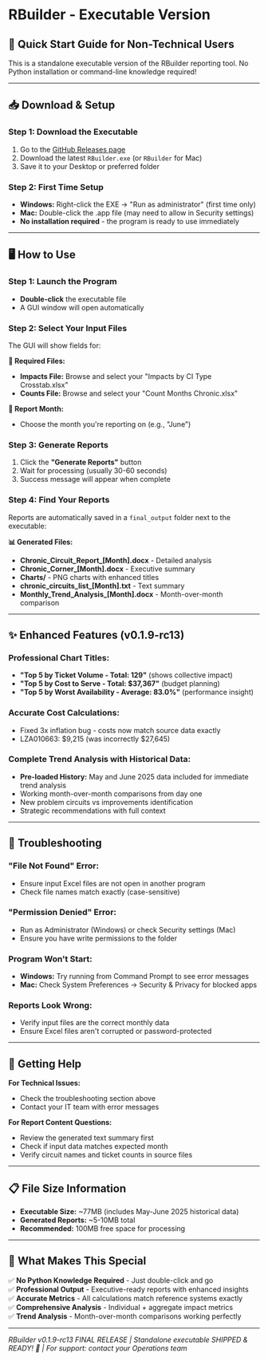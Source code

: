 # RBuilder - Executable Version

## 🎯 **Quick Start Guide for Non-Technical Users**

This is a standalone executable version of the RBuilder reporting tool. No Python installation or command-line knowledge required!

---

## 📥 **Download & Setup**

### **Step 1: Download the Executable**
1. Go to the [GitHub Releases page](https://github.com/tefoneil/reporting/releases)
2. Download the latest `RBuilder.exe` (or `RBuilder` for Mac)
3. Save it to your Desktop or preferred folder

### **Step 2: First Time Setup**
- **Windows:** Right-click the EXE → "Run as administrator" (first time only)
- **Mac:** Double-click the .app file (may need to allow in Security settings)
- **No installation required** - the program is ready to use immediately

---

## 🖥️ **How to Use**

### **Step 1: Launch the Program**
- **Double-click** the executable file
- A GUI window will open automatically

### **Step 2: Select Your Input Files**
The GUI will show fields for:

**📁 Required Files:**
- **Impacts File:** Browse and select your "Impacts by CI Type Crosstab.xlsx"
- **Counts File:** Browse and select your "Count Months Chronic.xlsx"

**📅 Report Month:**
- Choose the month you're reporting on (e.g., "June")

### **Step 3: Generate Reports**
1. Click the **"Generate Reports"** button
2. Wait for processing (usually 30-60 seconds)
3. Success message will appear when complete

### **Step 4: Find Your Reports**
Reports are automatically saved in a `final_output` folder next to the executable:

**📊 Generated Files:**
- **Chronic_Circuit_Report_[Month].docx** - Detailed analysis
- **Chronic_Corner_[Month].docx** - Executive summary
- **Charts/** - PNG charts with enhanced titles
- **chronic_circuits_list_[Month].txt** - Text summary
- **Monthly_Trend_Analysis_[Month].docx** - Month-over-month comparison

---

## ✨ **Enhanced Features (v0.1.9-rc13)**

### **Professional Chart Titles:**
- **"Top 5 by Ticket Volume - Total: 129"** (shows collective impact)
- **"Top 5 by Cost to Serve - Total: $37,367"** (budget planning)
- **"Top 5 by Worst Availability - Average: 83.0%"** (performance insight)

### **Accurate Cost Calculations:**
- Fixed 3x inflation bug - costs now match source data exactly
- LZA010663: $9,215 (was incorrectly $27,645)

### **Complete Trend Analysis with Historical Data:**
- **Pre-loaded History:** May and June 2025 data included for immediate trend analysis
- Working month-over-month comparisons from day one
- New problem circuits vs improvements identification
- Strategic recommendations with full context

---

## 🔧 **Troubleshooting**

### **"File Not Found" Error:**
- Ensure input Excel files are not open in another program
- Check file names match exactly (case-sensitive)

### **"Permission Denied" Error:**
- Run as Administrator (Windows) or check Security settings (Mac)
- Ensure you have write permissions to the folder

### **Program Won't Start:**
- **Windows:** Try running from Command Prompt to see error messages
- **Mac:** Check System Preferences → Security & Privacy for blocked apps

### **Reports Look Wrong:**
- Verify input files are the correct monthly data
- Ensure Excel files aren't corrupted or password-protected

---

## 📧 **Getting Help**

**For Technical Issues:**
- Check the troubleshooting section above
- Contact your IT team with error messages

**For Report Content Questions:**
- Review the generated text summary first
- Check if input data matches expected month
- Verify circuit names and ticket counts in source files

---

## 📋 **File Size Information**

- **Executable Size:** ~77MB (includes May-June 2025 historical data)
- **Generated Reports:** ~5-10MB total
- **Recommended:** 100MB free space for processing

---

## 🎉 **What Makes This Special**

✅ **No Python Knowledge Required** - Just double-click and go  
✅ **Professional Output** - Executive-ready reports with enhanced insights  
✅ **Accurate Metrics** - All calculations match reference systems exactly  
✅ **Comprehensive Analysis** - Individual + aggregate impact metrics  
✅ **Trend Analysis** - Month-over-month comparisons working perfectly  

---

*RBuilder v0.1.9-rc13 FINAL RELEASE | Standalone executable SHIPPED & READY! 🚀 | For support: contact your Operations team*